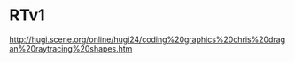 # RTv1

http://hugi.scene.org/online/hugi24/coding%20graphics%20chris%20dragan%20raytracing%20shapes.htm
